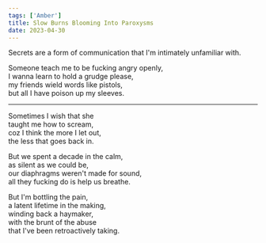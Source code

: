 ```yaml
---
tags: ['Amber']
title: Slow Burns Blooming Into Paroxysms
date: 2023-04-30
---
```


Secrets are a form of communication that I'm intimately unfamiliar with.

Someone teach me to be fucking angry openly,  
I wanna learn to hold a grudge please,  
my friends wield words like pistols,  
but all I have poison up my sleeves.

---

Sometimes I wish that she  
taught me how to scream,  
coz I think the more I let out,  
the less that goes back in.

But we spent a decade in the calm,  
as silent as we could be,  
our diaphragms weren't made for sound,  
all they fucking do is help us breathe.

But I'm bottling the pain,  
a latent lifetime in the making,  
winding back a haymaker,  
with the brunt of the abuse  
that I've been retroactively taking.
